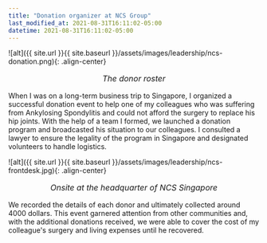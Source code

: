 ```yaml
---
title: "Donation organizer at NCS Group"
last_modified_at: 2021-08-31T16:11:02-05:00
datetime: 2021-08-31T16:11:02-05:00
---
```


![alt]({{ site.url }}{{ site.baseurl }}/assets/images/leadership/ncs-donation.png){: .align-center}
<p style="text-align: center; font-size: 16px"><i>The donor roster</i></p>
When I was on a long-term business trip to Singapore, I organized a successful donation event to help one of my colleagues who was suffering from Ankylosing Spondylitis and could not afford the surgery to replace his hip joints. With the help of a team I formed, we launched a donation program and broadcasted his situation to our colleagues. I consulted a lawyer to ensure the legality of the program in Singapore and designated volunteers to handle logistics. 

![alt]({{ site.url }}{{ site.baseurl }}/assets/images/leadership/ncs-frontdesk.jpg){: .align-center}

<p style="text-align: center; font-size: 16px"><i>Onsite at the headquarter of NCS Singapore</i></p>
We recorded the details of each donor and ultimately collected around 4000 dollars. This event garnered attention from other communities and, with the additional donations received, we were able to cover the cost of my colleague's surgery and living expenses until he recovered. 
